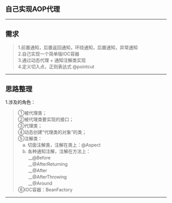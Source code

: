 ## 自己实现AOP代理
---
## 需求
> 1.前置通知，后置返回通知，环绕通知，后置通知，异常通知   
> 2.自己实现一个简单版IOC容器   
> 3.通过动态代理 + 通知注解类实现   
> 4.定义切入点，正则表达式 @pointcut   

---
## 思路整理
1.涉及的角色：
> ①被代理类；  
②被代理类要实现的接口；   
③代理类；   
④动态创建“代理类的对象”的类；   
⑤注解类：    
　a. 切面注解类，注解在类上：@Aspect     
　b. 各种通知注解，注解在方法上：   
　　 __@Before   
　　 __@AfterReturning   
　　 __@After   
　　 __@AfterThrowing   
　　 __@Around   
⑥IOC容器：BeanFactory   

---


